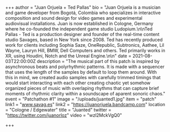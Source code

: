 +++
author = "Juan Orjuela + Ted Pallas"
bio = "Juan Orjuela is a musician and game developer from Bogotá, Colombia who specializes in interactive composition and sound design for video games and experimental audiovisual installations. Juan is now established in Cologne, Germany where he co-founded the independent game studio Ludopium.\n\nTed Pallas - Ted is a production designer and founder of the real-time content studio Savages, based in New York since 2008. Ted has recently produced work for clients including Sophia Saze, OneRepublic, Subtronics, Aathee, Lil Wayne, Lauryn Hill, BMW, Dell Computers and others. Ted primarily works in XR, using Houdini, Notch and the Unreal Engine.\n\n"
date = 2021-08-03T22:00:00Z
description = "The musical part of this patch is inspired by asynchronous beats and polyrhythmic patterns. It is made with a sequencer that uses the length of the samples by default to loop them around. With this in mind, we created audio samples with carefully trimmed timings that would start interacting with each other creating chaotic yet somehow organized pieces of music with overlaping rhythms that can capture brief moments of rhythmic clarity within a soundscape of aparent sonoric chaos."
event = "Patchathon #1"
image = "/uploads/juanted1.jpg"
item = "patch"
link1 = "www.savag.es"
link2 = "https://juanorjuela.bandcamp.com"
location = "Cologne / Edgewater"
title = "Juanted"
twitter = "https://twitter.com/juanorloz"
video = "wzl2MckVgQ0"

+++
